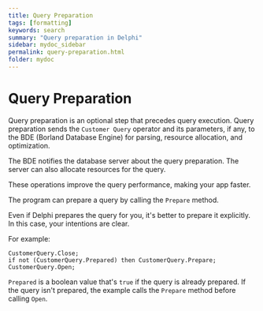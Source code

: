 ```yaml
---
title: Query Preparation
tags: [formatting]
keywords: search
summary: "Query preparation in Delphi"
sidebar: mydoc_sidebar
permalink: query-preparation.html
folder: mydoc
---
```


# Query Preparation

Query preparation is an optional step that precedes query execution. Query preparation sends the `Customer Query` operator and its parameters, if any, to the BDE (Borland Database Engine) for parsing, resource allocation, and optimization.

The BDE notifies the database server about the query preparation. The server can also allocate resources for the query.

These operations improve the query performance, making your app faster.

The program can prepare a query by calling the `Prepare` method.

Even if Delphi prepares the query for you, it's better to prepare it explicitly. In this case, your intentions are clear.

For example:

```delphi
CustomerQuery.Close;
if not (CustomerQuery.Prepared) then CustomerQuery.Prepare;
CustomerQuery.Open;
```

`Prepared` is a boolean value that's `true` if the query is already prepared. If the query isn't prepared, the example calls the `Prepare` method before calling `Open`.
